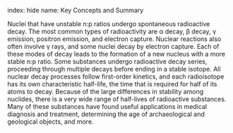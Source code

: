 index: hide
name: Key Concepts and Summary

Nuclei that have unstable n:p ratios undergo spontaneous radioactive decay. The most common types of radioactivity are α decay, β decay, γ emission, positron emission, and electron capture. Nuclear reactions also often involve γ rays, and some nuclei decay by electron capture. Each of these modes of decay leads to the formation of a new nucleus with a more stable n:p ratio. Some substances undergo radioactive decay series, proceeding through multiple decays before ending in a stable isotope. All nuclear decay processes follow first-order kinetics, and each radioisotope has its own characteristic half-life, the time that is required for half of its atoms to decay. Because of the large differences in stability among nuclides, there is a very wide range of half-lives of radioactive substances. Many of these substances have found useful applications in medical diagnosis and treatment, determining the age of archaeological and geological objects, and more.
